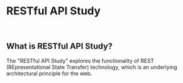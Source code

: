 # RESTful API Study

<br>

## What is RESTful API Study?
The "RESTful API Study" explores the functionality of REST (REpresentational State Transfer) technology, which is an 
underlying architectural principle for the web.

